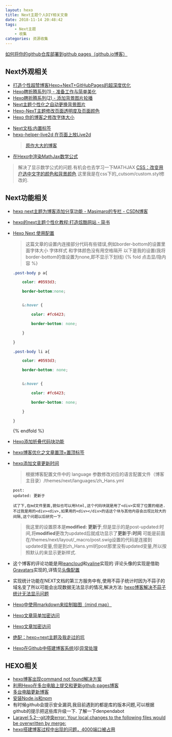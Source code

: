 ```yaml
---
layout: hexo
title: Next主题个人DIY相关文章
date: 2018-11-14 20:48:42
tags: 
	- Next主题
	- 收集
categories: 资源收集
---
```

[如何将你的github仓库部署到github pages（github.io博客）](https://www.cnblogs.com/wanliyuan/p/5673622.html)
## Next外观相关
* [打造个性超赞博客Hexo+NexT+GitHubPages的超深度优化](https://reuixiy.github.io/technology/computer/computer-aided-art/2017/06/09/hexo-next-optimization.html)
* [Hexo瞎折腾系列(1) - 准备工作与简单美化](https://www.cnblogs.com/yulinlewis/p/9348024.html)
* [Hexo瞎折腾系列(2) - 添加背景图片轮播](https://blog.csdn.net/lewky_liu/article/details/81149140)
* [Next主题个性化之自动更换背景图片](https://blog.csdn.net/mango_haoming/article/details/78473243)
* [Hexo-NexT主题修改页面透明度及页面颜色](https://liujunzhou.cn/2018/8/16/page-background/)
* [Hexo 你的博客之修改字体大小](https://www.jianshu.com/p/02fbd409988c)

<!-- more -->

* [Next文档:内置标签](http://theme-next.iissnan.com/tag-plugins.html)
* [hexo-helper-live2d 在页面上放Live2d](https://github.com/EYHN/hexo-helper-live2d/blob/master/README.zh-CN.md)
 	>[原作大大的博客](https://huaji8.top/post/live2d-plugin-2.0/)
* [在Hexo中渲染MathJax数学公式](https://www.jianshu.com/p/7ab21c7f0674)
>解决了显示数学公式的问题.有机会也去学习一下MATHJAX
[CSS：改变用户选中文字的颜色和背景颜色](https://blog.csdn.net/qq_31164127/article/details/76147571)
>这里我是在css下的_cutsom/custom.styl修改的.
## Next功能相关
* [hexo next主题为博客添加分享功能 - Masimaro的专栏 - CSDN博客](https://blog.csdn.net/lanuage/article/details/78991798)
* [hexo的next主题个性化教程:打造炫酷网站 - 简书](https://www.jianshu.com/p/f054333ac9e6)
* [Hexo Next 使用配置](https://www.jianshu.com/p/7614e8a173f5)
	>这篇文章的设置内连接部分代码有些错误,例如border-bottom的设置里面字体大小 字体样式 和字体颜色没有用空格隔开
	以下是我的设置(我将border-bottom的值设置为none,即不显示下划线)
	{% fold 点击显/隐内容 %}
	```css
	.post-body p a{

		color: #0593d3;

		border-bottom:none;


		&:hover {

			color: #fc6423;

			border-bottom: none;

		}

	}

	.post-body li a{

		color: #0593d3;

		border-bottom: none;


		&:hover {

			color: #fc6423;

			border-bottom: none;

		}

	}

	```
	{% endfold %}
* [Hexo添加折叠代码块功能](https://www.cnblogs.com/woshimrf/p/hexo-fold-block.html)
* [hexo博客优化之文章置顶+置顶标签](https://blog.csdn.net/qwerty200696/article/details/79010629)
* [hexo添加文章更新时间](https://www.jianshu.com/p/ae3a0666e998)
	>根据博客配置文件中的 language 参数修改对应的语言配置文件（博客主目录）/themes/next/languages/zh_Hans.yml

	```
	post:
	updated: 更新于

	试了下,在md文件里面,貌似也可以用html,这个代码块就是用了<div>实现了位置的缩进.
	不过我是用的<div><div>,如果用的<div></div>的话这个块与其他内容会出现比较大的间隔,这个问题以后研究一下.
	```
	

	>我这里的设置原本是**modified: 更新于**,但是显示的是post-updated:时间,将**modified**更改为updated后就成功显示了**更新于:时间**
	可能是前面在/themes/next/layout/_macro/post.swig设置的代码是连接到updated变量,但是到zh_Hans.yml的post那里没有updated变量,所以按照默认的来显示更新样式.

* 这个博客的评论功能是用[leancloud](https://leancloud.cn/)和[valine](https://valine.js.org)实现的
评论头像的实现是借助[Gravatars](https://en.gravatar.com/)实现的,详情见[头像配置](https://valine.js.org/avatar.html)

* 实现统计功能在NEXT文档的第三方服务中有,使用不蒜子统计时因为不蒜子的域名变了所以可能会出现数据无法显示的情况,解决方法:
[hexo博客解决不蒜子统计无法显示问题](https://www.jianshu.com/p/fd3accaa2ae0)

* [Hexo中使用markdown来绘制脑图（mind map）](https://qsli.github.io/2017/01/01/markdown-mindmap/)
* [Hexo文章简单加密访问](https://blog.csdn.net/Lancelot_Lewis/article/details/53422901)
* [Hexo文章加密访问](https://www.jianshu.com/p/e4203ee066e5)
* [绝配：hexo+next主题及我走过的坑](https://www.jianshu.com/p/21c94eb7bcd1)
* [Hexo在Github中搭建博客系统(6)异常处理](https://blog.csdn.net/chwshuang/article/details/52350559)

## HEXO相关
* [hexo博客出现command not found解决方案](https://blog.csdn.net/whjkm/article/details/42675579)
* [利用Hexo在多台电脑上提交和更新github pages博客](https://www.jianshu.com/p/0b1fccce74e0)
* [多台电脑更新博客](https://otakurice.github.io/2018/07/23/%E5%A4%9A%E5%8F%B0%E7%94%B5%E8%84%91%E6%9B%B4%E6%96%B0%E5%8D%9A%E5%AE%A2/)
* [安装Node.js和npm](https://www.liaoxuefeng.com/wiki/1022910821149312/1023025597810528)  
* 有时候github会提示安全漏洞,我目前遇到的都是库的版本问题,可以根据github的提示把这些库升级一下.
  了解一下denpendabot
* [Laravel 5.2--git冲突error: Your local changes to the following files would be overwritten by merge:](https://www.bbsmax.com/A/QV5ZD7NZzy/)
* [hexo搭建博客过程中出现的问题，4000端口被占用](http://www.codes51.com/itwd/4282117.html)